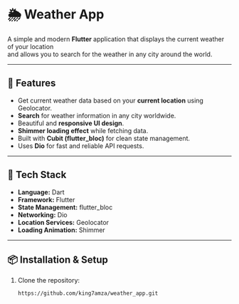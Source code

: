 # 🌦️ Weather App

A simple and modern **Flutter** application that displays the current weather of your location  
and allows you to search for the weather in any city around the world.

---

## 🚀 Features

- Get current weather data based on your **current location** using Geolocator.  
- **Search** for weather information in any city worldwide.  
- Beautiful and **responsive UI design**.  
- **Shimmer loading effect** while fetching data.  
- Built with **Cubit (flutter_bloc)** for clean state management.  
- Uses **Dio** for fast and reliable API requests.  

---

## 🧱 Tech Stack

- **Language:** Dart  
- **Framework:** Flutter  
- **State Management:** flutter_bloc  
- **Networking:** Dio  
- **Location Services:** Geolocator  
- **Loading Animation:** Shimmer  

---

## 📦 Installation & Setup

1. Clone the repository:
   ```bash
   https://github.com/king7amza/weather_app.git
